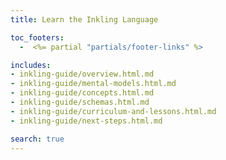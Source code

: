 ```yaml
---
title: Learn the Inkling Language

toc_footers:
  -  <%= partial "partials/footer-links" %>

includes:
- inkling-guide/overview.html.md
- inkling-guide/mental-models.html.md
- inkling-guide/concepts.html.md
- inkling-guide/schemas.html.md
- inkling-guide/curriculum-and-lessons.html.md
- inkling-guide/next-steps.html.md

search: true
---
```

